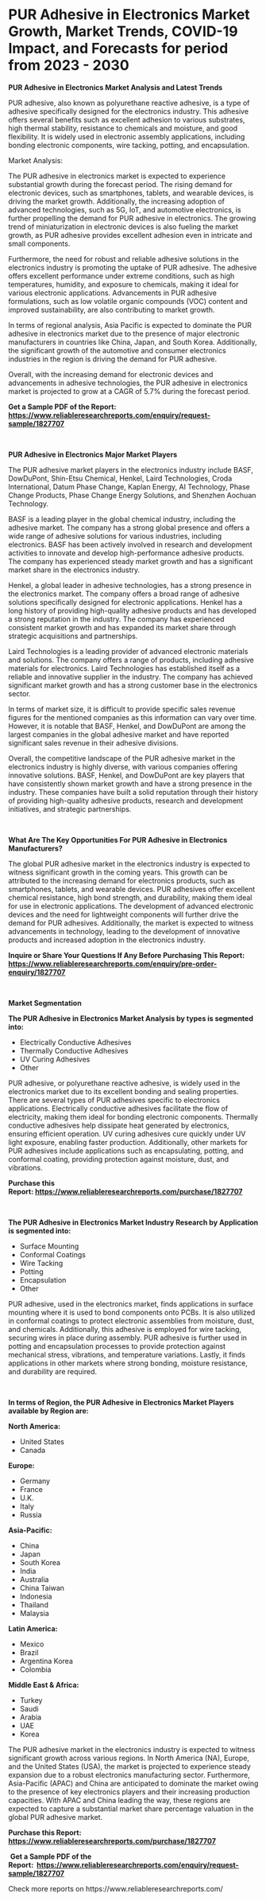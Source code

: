 <p><h1>PUR Adhesive in Electronics Market Growth, Market Trends, COVID-19 Impact, and Forecasts for period from 2023 - 2030</h1></p><p><strong>PUR Adhesive in Electronics Market Analysis and Latest Trends</strong></p>
<p><p>PUR adhesive, also known as polyurethane reactive adhesive, is a type of adhesive specifically designed for the electronics industry. This adhesive offers several benefits such as excellent adhesion to various substrates, high thermal stability, resistance to chemicals and moisture, and good flexibility. It is widely used in electronic assembly applications, including bonding electronic components, wire tacking, potting, and encapsulation.</p><p>Market Analysis:</p><p>The PUR adhesive in electronics market is expected to experience substantial growth during the forecast period. The rising demand for electronic devices, such as smartphones, tablets, and wearable devices, is driving the market growth. Additionally, the increasing adoption of advanced technologies, such as 5G, IoT, and automotive electronics, is further propelling the demand for PUR adhesive in electronics. The growing trend of miniaturization in electronic devices is also fueling the market growth, as PUR adhesive provides excellent adhesion even in intricate and small components.</p><p>Furthermore, the need for robust and reliable adhesive solutions in the electronics industry is promoting the uptake of PUR adhesive. The adhesive offers excellent performance under extreme conditions, such as high temperatures, humidity, and exposure to chemicals, making it ideal for various electronic applications. Advancements in PUR adhesive formulations, such as low volatile organic compounds (VOC) content and improved sustainability, are also contributing to market growth.</p><p>In terms of regional analysis, Asia Pacific is expected to dominate the PUR adhesive in electronics market due to the presence of major electronic manufacturers in countries like China, Japan, and South Korea. Additionally, the significant growth of the automotive and consumer electronics industries in the region is driving the demand for PUR adhesive.</p><p>Overall, with the increasing demand for electronic devices and advancements in adhesive technologies, the PUR adhesive in electronics market is projected to grow at a CAGR of 5.7% during the forecast period.</p></p>
<p><strong>Get a Sample PDF of the Report:&nbsp; <a href="https://www.reliableresearchreports.com/enquiry/request-sample/1827707">https://www.reliableresearchreports.com/enquiry/request-sample/1827707</a></strong></p>
<p>&nbsp;</p>
<p><strong>PUR Adhesive in Electronics Major Market Players</strong></p>
<p><p>The PUR adhesive market players in the electronics industry include BASF, DowDuPont, Shin-Etsu Chemical, Henkel, Laird Technologies, Croda International, Datum Phase Change, Kaplan Energy, AI Technology, Phase Change Products, Phase Change Energy Solutions, and Shenzhen Aochuan Technology.</p><p>BASF is a leading player in the global chemical industry, including the adhesive market. The company has a strong global presence and offers a wide range of adhesive solutions for various industries, including electronics. BASF has been actively involved in research and development activities to innovate and develop high-performance adhesive products. The company has experienced steady market growth and has a significant market share in the electronics industry.</p><p>Henkel, a global leader in adhesive technologies, has a strong presence in the electronics market. The company offers a broad range of adhesive solutions specifically designed for electronic applications. Henkel has a long history of providing high-quality adhesive products and has developed a strong reputation in the industry. The company has experienced consistent market growth and has expanded its market share through strategic acquisitions and partnerships.</p><p>Laird Technologies is a leading provider of advanced electronic materials and solutions. The company offers a range of products, including adhesive materials for electronics. Laird Technologies has established itself as a reliable and innovative supplier in the industry. The company has achieved significant market growth and has a strong customer base in the electronics sector.</p><p>In terms of market size, it is difficult to provide specific sales revenue figures for the mentioned companies as this information can vary over time. However, it is notable that BASF, Henkel, and DowDuPont are among the largest companies in the global adhesive market and have reported significant sales revenue in their adhesive divisions.</p><p>Overall, the competitive landscape of the PUR adhesive market in the electronics industry is highly diverse, with various companies offering innovative solutions. BASF, Henkel, and DowDuPont are key players that have consistently shown market growth and have a strong presence in the industry. These companies have built a solid reputation through their history of providing high-quality adhesive products, research and development initiatives, and strategic partnerships.</p></p>
<p>&nbsp;</p>
<p><strong>What Are The Key Opportunities For PUR Adhesive in Electronics Manufacturers?</strong></p>
<p><p>The global PUR adhesive market in the electronics industry is expected to witness significant growth in the coming years. This growth can be attributed to the increasing demand for electronics products, such as smartphones, tablets, and wearable devices. PUR adhesives offer excellent chemical resistance, high bond strength, and durability, making them ideal for use in electronic applications. The development of advanced electronic devices and the need for lightweight components will further drive the demand for PUR adhesives. Additionally, the market is expected to witness advancements in technology, leading to the development of innovative products and increased adoption in the electronics industry.</p></p>
<p><strong>Inquire or Share Your Questions If Any Before Purchasing This Report: <a href="https://www.reliableresearchreports.com/enquiry/pre-order-enquiry/1827707">https://www.reliableresearchreports.com/enquiry/pre-order-enquiry/1827707</a></strong></p>
<p>&nbsp;</p>
<p><strong>Market Segmentation</strong></p>
<p><strong>The PUR Adhesive in Electronics Market Analysis by types is segmented into:</strong></p>
<p><ul><li>Electrically Conductive Adhesives</li><li>Thermally Conductive Adhesives</li><li>UV Curing Adhesives</li><li>Other</li></ul></p>
<p><p>PUR adhesive, or polyurethane reactive adhesive, is widely used in the electronics market due to its excellent bonding and sealing properties. There are several types of PUR adhesives specific to electronics applications. Electrically conductive adhesives facilitate the flow of electricity, making them ideal for bonding electronic components. Thermally conductive adhesives help dissipate heat generated by electronics, ensuring efficient operation. UV curing adhesives cure quickly under UV light exposure, enabling faster production. Additionally, other markets for PUR adhesives include applications such as encapsulating, potting, and conformal coating, providing protection against moisture, dust, and vibrations.</p></p>
<p><strong>Purchase this Report:&nbsp;<a href="https://www.reliableresearchreports.com/purchase/1827707">https://www.reliableresearchreports.com/purchase/1827707</a></strong></p>
<p>&nbsp;</p>
<p><strong>The PUR Adhesive in Electronics Market Industry Research by Application is segmented into:</strong></p>
<p><ul><li>Surface Mounting</li><li>Conformal Coatings</li><li>Wire Tacking</li><li>Potting</li><li>Encapsulation</li><li>Other</li></ul></p>
<p><p>PUR adhesive, used in the electronics market, finds applications in surface mounting where it is used to bond components onto PCBs. It is also utilized in conformal coatings to protect electronic assemblies from moisture, dust, and chemicals. Additionally, this adhesive is employed for wire tacking, securing wires in place during assembly. PUR adhesive is further used in potting and encapsulation processes to provide protection against mechanical stress, vibrations, and temperature variations. Lastly, it finds applications in other markets where strong bonding, moisture resistance, and durability are required.</p></p>
<p>&nbsp;</p>
<p><strong>In terms of Region, the PUR Adhesive in Electronics Market Players available by Region are:</strong></p>
<p>
    <p> <strong> North America: </strong>
        <ul>
            <li>United States</li>
            <li>Canada</li>
        </ul>
        </p> 
    <p> <strong> Europe: </strong>
        <ul>
            <li>Germany</li>
            <li>France</li>
            <li>U.K.</li>
            <li>Italy</li>
            <li>Russia</li>
        </ul>
        </p> 
    <p> <strong> Asia-Pacific: </strong>
        <ul>
            <li>China</li>
            <li>Japan</li>
            <li>South Korea</li>
            <li>India</li>
            <li>Australia</li>
            <li>China Taiwan</li>
            <li>Indonesia</li>
            <li>Thailand</li>
            <li>Malaysia</li>
        </ul>
        </p> 
    <p> <strong> Latin America: </strong>
        <ul>
            <li>Mexico</li>
            <li>Brazil</li>
            <li>Argentina Korea</li>
            <li>Colombia</li>
        </ul>
        </p> 
    <p> <strong> Middle East & Africa: </strong>
        <ul>
            <li>Turkey</li>
            <li>Saudi</li>
            <li>Arabia</li>
            <li>UAE</li>
            <li>Korea</li>
        </ul>
    </p>
    </p>
<p><p>The PUR adhesive market in the electronics industry is expected to witness significant growth across various regions. In North America (NA), Europe, and the United States (USA), the market is projected to experience steady expansion due to a robust electronics manufacturing sector. Furthermore, Asia-Pacific (APAC) and China are anticipated to dominate the market owing to the presence of key electronics players and their increasing production capacities. With APAC and China leading the way, these regions are expected to capture a substantial market share percentage valuation in the global PUR adhesive market.</p></p>
<p><strong>Purchase this Report: <a href="https://www.reliableresearchreports.com/purchase/1827707">https://www.reliableresearchreports.com/purchase/1827707</a></strong></p>
<p>&nbsp;<strong>Get a Sample PDF of the Report:&nbsp;&nbsp;<a href="https://www.reliableresearchreports.com/enquiry/request-sample/1827707">https://www.reliableresearchreports.com/enquiry/request-sample/1827707</a></strong></p>
<p><strong></strong></p>
<p>Check more reports on https://www.reliableresearchreports.com/</p>